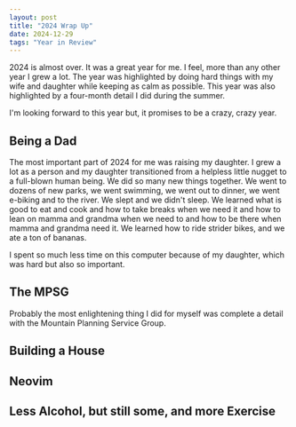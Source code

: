 ```yaml
---
layout: post
title: "2024 Wrap Up"
date: 2024-12-29
tags: "Year in Review"
---
```


2024 is almost over. It was a great year for me. I feel, more than any other year I grew a lot. The year was highlighted by doing hard things with my wife and daughter while keeping as calm as possible. This year was also highlighted by a four-month detail I did during the summer.

I'm looking forward to this year but, it promises to be a crazy, crazy year.

## Being a Dad

The most important part of 2024 for me was raising my daughter. I grew a lot as a person and my daughter transitioned from a helpless little nugget to a full-blown human being. We did so many new things together. We went to dozens of new parks, we went swimming, we went out to dinner, we went e-biking and to the river. We slept and we didn't sleep. We learned what is good to eat and cook and how to take breaks when we need it and how to lean on mamma and grandma when we need to and how to be there when mamma and grandma need it. We learned how to ride strider bikes, and we ate a ton of bananas.

I spent so much less time on this computer because of my daughter, which was hard but also so important.

## The MPSG

Probably the most enlightening thing I did for myself was complete a detail with the Mountain Planning Service Group.

## Building a House

## Neovim

## Less Alcohol, but still some, and more Exercise
